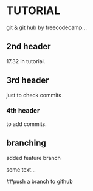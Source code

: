 # TUTORIAL

git & git hub
by freecodecamp...

## 2nd header

17.32 in tutorial.

## 3rd header

just to check commits

### 4th header
to add commits.

## branching
added feature branch

some text...

##push a branch to github
